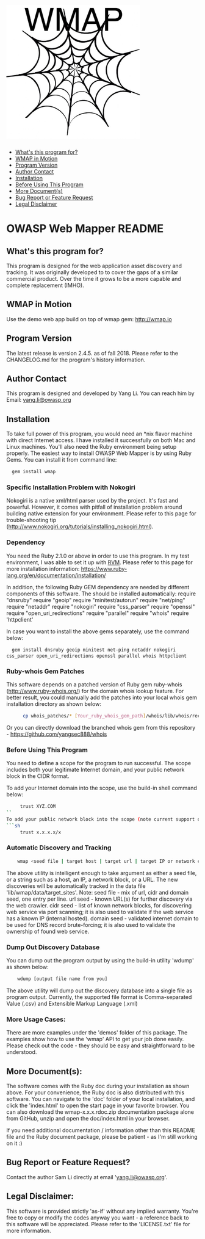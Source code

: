 [<img src='/wmap_logo.jpg' width='350' height='350'>](https://github.com/yangsec888/wmap)
=====================

- [What's this program for?](#whats-this-program-for)
- [WMAP in Motion](#wmap-in-motion)
- [Program Version](#program-version)
- [Author Contact](#author-contact)
- [Installation](#installation)
- [Before Using This Program](#before-using-this-program)
- [More Document(s)](#more-documents)
- [Bug Report or Feature Request](#bug-report-or-feature-request)
- [Legal Disclaimer](#legal-disclaimer)

# OWASP Web Mapper README


## What's this program for?
This program is designed for the web application asset discovery and tracking. It was originally developed to
to cover the gaps of a similar commercial product. Over the time it grows to be a more capable and complete replacement (IMHO).


## WMAP in Motion
Use the demo web app build on top of wmap gem: http://wmap.io


## Program Version
The latest release is version 2.4.5. as of fall 2018. Please refer to the CHANGELOG.md for the program's history information.


## Author Contact
This program is designed and developed by Yang Li. You can reach him by Email: <yang.li@owasp.org>


## Installation
To take full power of this program, you would need an *nix flavor machine with direct Internet access. I have installed it successfully on both Mac and Linux machines. You'll also need the Ruby environment being setup properly. The easiest way to install OWASP Web Mapper is by using Ruby Gems. You can install it from command line:
```sh
  gem install wmap
```

### Specific Installation Problem with Nokogiri
Nokogiri is a native xml/html parser used by the project. It's fast and powerful. However, it comes with pitfall of installation problem around building native extension for your environment. Please refer to this page for trouble-shooting tip (http://www.nokogiri.org/tutorials/installing_nokogiri.html).

### Dependency
You need the Ruby 2.1.0 or above in order to use this program. In my test environment, I was able to set it up with <a href="https://rvm.io/">RVM</a>. Please refer to this page for more installation information: https://www.ruby-lang.org/en/documentation/installation/

In addition, the following Ruby GEM dependency are needed by different components of this software. The should be installed automatically:
      require "dnsruby"
      require "geoip"
      require "minitest/autorun"
      require "net/ping"
      require "netaddr"
      require "nokogiri"
      require "css_parser"
      require "openssl"
      require "open_uri_redirections"
      require "parallel"
      require "whois"
      require 'httpclient'


In case you want to install the above gems separately, use the command below:

      gem install dnsruby geoip minitest net-ping netaddr nokogiri css_parser open_uri_redirections openssl parallel whois httpclient

### Ruby-whois Gem Patches
This software depends on a patched version of Ruby gem ruby-whois (http://www.ruby-whois.org/) for the domain whois lookup feature. For better result, you could manually add the patches into your local whois gem installation directory as shown below:
```sh
      cp whois_patches/* [Your_ruby_whois_gem_path]/whois/lib/whois/record/parser/
```

Or you can directly download the branched whois gem from this repository - https://github.com/yangsec888/whois


### Before Using This Program
You need to define a scope for the program to run successful. The scope includes both your legitimate Internet domain, and your public
network block in the CIDR format.

To add your Internet domain into the scope, use the build-in shell command below:
```sh
     trust XYZ.COM
``
To add your public network block into the scope (note current support of IPv4 only):
```sh
     trust x.x.x.x/x
```

### Automatic Discovery and Tracking
```sh
    wmap <seed file | target host | target url | target IP or network cidr>
```
The above utility is intelligent enough to take argument as either a seed file, or a string such as a host, an IP, a network block, or a URL. The new discoveries will be automatically tracked in the data file 'lib/wmap/data/target_sites'.
  Note: seed file - mix of url, cidr and domain seed, one entry per line.
				url seed - known URL(s) for further discovery via the web crawler.
				cidr seed - list of known network blocks, for discovering web service via port scanning; it is also used to validate if the web service has a known IP (internal hosted).
				domain seed - validated internet domain to be used for DNS record brute-forcing; it is also used to validate the ownership of found web service.


### Dump Out Discovery Database
You can dump out the program output by using the build-in utility 'wdump' as shown below:
```sh
    wdump [output file name from you]
```
The above utility will dump out the discovery database into a single file as program output. Currently, the supported file format is Comma-separated Value (.csv) and Extensible Markup Language (.xml)


### More Usage Cases:
There are more examples under the 'demos' folder of this package. The examples show how to use the 'wmap' API to get your job done easily. Please check out the code - they should be easy and straightforward to be understood.


## More Document(s):
The software comes with the Ruby doc during your installation as shown above. For your convenience, the Ruby doc is also distributed with this software. You can navigate to the 'doc' folder of your local installation, and click the 'index.html' to open the start page in your favorite browser. You can also download the wmap-x.x.x.rdoc.zip documentation package alone from GitHub, unzip and open the doc/index.html in your browser.

If you need additional documentation / information other than this README file and the Ruby document package, please be patient - as I'm still working on it :)

## Bug Report or Feature Request?
Contact the author Sam Li directly at email 'yang.li@owasp.org'.


## Legal Disclaimer:
This software is provided strictly 'as-if' without any implied warranty. You're free to copy or modify the codes anyway you want - a reference back to this software will be appreciated. Please refer to the 'LICENSE.txt' file for more information.
